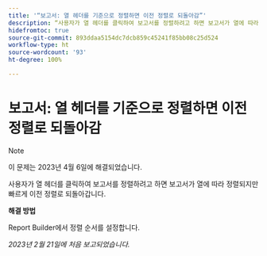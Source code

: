 ```yaml
---
title: '“보고서: 열 헤더를 기준으로 정렬하면 이전 정렬로 되돌아감”'
description: “사용자가 열 헤더를 클릭하여 보고서를 정렬하려고 하면 보고서가 열에 따라 정렬되지만 빠르게 이전 정렬로 되돌아갑니다.”
hidefromtoc: true
source-git-commit: 893ddaa5154dc7dcb859c45241f85bb08c25d524
workflow-type: ht
source-wordcount: '93'
ht-degree: 100%

---
```



# 보고서: 열 헤더를 기준으로 정렬하면 이전 정렬로 되돌아감

>[!NOTE]
>
>이 문제는 2023년 4월 6일에 해결되었습니다.

사용자가 열 헤더를 클릭하여 보고서를 정렬하려고 하면 보고서가 열에 따라 정렬되지만 빠르게 이전 정렬로 되돌아갑니다.

**해결 방법**

Report Builder에서 정렬 순서를 설정합니다.

_2023년 2월 21일에 처음 보고되었습니다._

